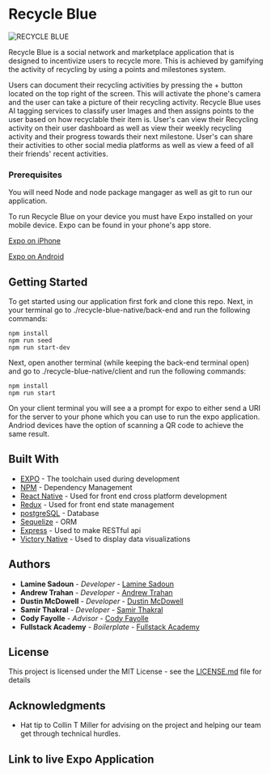 # Recycle Blue

![RECYCLE BLUE](https://i.imgur.com/OvnLvTn.png)

Recycle Blue is a social network and marketplace application that is designed to incentivize users to recycle more.
This is achieved by gamifying the activity of recycling by using a points and milestones system.

Users can document their recycling activities by pressing the + button located on the top right of the screen.
This will activate the phone's camera and the user can take a picture of their recycling activity.
Recycle Blue uses AI tagging services to classify user Images and then assigns points to the user based on how recyclable their item is.  User's can view their Recycling activity on their user dashboard as well as view their weekly recycling activity and their progress towards their next milestone. User's can share their activities to other social media platforms as well as view a feed of all their friends' recent activities.


### Prerequisites

You will need Node and node package mangager as well as git to run our application. 

To run Recycle Blue on your device you must have Expo installed on your mobile device. Expo can be found in your phone's app store. 

[ Expo on iPhone ](https://itunes.apple.com/us/app/expo-client/id982107779?mt=8)

[ Expo on Android ](https://play.google.com/store/apps/details?id=host.exp.exponent&hl=en_US)


## Getting Started

To get started using our application first fork and clone this repo.
Next, in your terminal go to ./recycle-blue-native/back-end and run the following commands:

```
npm install
npm run seed
npm run start-dev

```

Next, open another terminal (while keeping the back-end terminal open) and go to ./recycle-blue-native/client and run the following commands:

```
npm install
npm run start

```

On your client terminal you will see a a prompt for expo to either send  a URI for the server to your phone which you can use to run the expo application. Andriod devices have the option of scanning a QR code to achieve the same result.


## Built With

* [EXPO](https://expo.io/) - The toolchain used during development
* [NPM](https://www.npmjs.com/) - Dependency Management
* [React Native](https://facebook.github.io/react-native/) - Used for front end cross platform development
* [Redux](https://redux.js.org/) - Used for front end state management
* [postgreSQL](https://redux.js.org/) - Database
* [Sequelize](https://redux.js.org/) - ORM 
* [Express](https://redux.js.org/) - Used to make RESTful api
* [Victory Native](https://redux.js.org/) - Used to display data visualizations


## Authors

* **Lamine Sadoun** - *Developer* - [Lamine Sadoun](https://github.com/Tiny-Sheep)
* **Andrew Trahan** - *Developer* - [Andrew Trahan](https://github.com/globalART19)
* **Dustin McDowell** - *Developer* - [Dustin McDowell](https://github.com/dusmcd)
* **Samir Thakral** - *Developer* - [Samir Thakral](https://github.com/samirthakral)
* **Cody Fayolle** - *Advisor* - [Cody Fayolle](https://github.com/samirthakral)
* **Fullstack Academy** - *Boilerplate* - [Fullstack Academy](https://github.com/FullstackAcademy)





## License

This project is licensed under the MIT License - see the [LICENSE.md](LICENSE.md) file for details

## Acknowledgments

* Hat tip to Collin T Miller for advising on the project and helping our team get through technical hurdles.

## Link to live Expo Application
